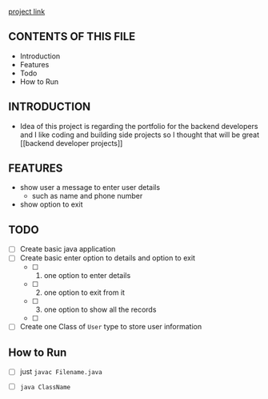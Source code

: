 [project link]()

CONTENTS OF THIS FILE
---------------------
 * Introduction
 * Features
 * Todo
 * How to Run 

INTRODUCTION
------ 
- Idea of this project is regarding the portfolio for the backend developers and I like coding and building side projects so I thought that will be great [[backend developer projects]]




FEATURES
------------
- show user a message to enter user details 
	- such as name and phone number
- show option to exit 



TODO
-----------
- [ ] Create basic java application
- [ ] Create basic enter option to details and option to exit 
	- [ ] 1. one option to enter details
	- [ ] 2. one option to exit from it 
	- [ ] 3. one option to show all the records
	- [ ]  
- [ ] Create one Class of   `User`   type to store user information 

How to Run 
------------
- [ ] just `javac Filename.java`
- [ ] `java ClassName`


